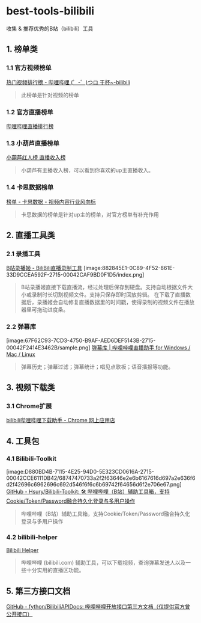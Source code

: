 # best-tools-bilibili
收集 &amp; 推荐优秀的B站（bilibili）工具

## 1. 榜单类
### 1.1 官方视频榜单
[热门视频排行榜 - 哔哩哔哩 (゜-゜)つロ 干杯~-bilibili](https://www.bilibili.com/ranking)
> 此榜单是针对视频的榜单
### 1.2 官方直播榜单
[哔哩哔哩直播排行榜](https://live.bilibili.com/p/eden/rank#/childnav/vitality/0)
### 1.3 小葫芦直播榜单
[小葫芦红人榜 直播收入榜](https://www.xiaohulu.com/liveIncome/15///gift_income)
> 小葫芦有主播收入榜，可以看到你喜欢的up主直播收入。
### 1.4 卡思数据榜单
[榜单 - 卡思数据 - 视频内容行业风向标](https://www.caasdata.com/index/rank/index.html)
> 卡思数据的榜单是针对up主的榜单，对官方榜单有补充作用

## 2. 直播工具类
### 2.1 录播工具
[B站录播姬 - BiliBili直播录制工具](https://rec.danmuji.org)
[image:882845E1-0C89-4F52-861E-33D9CCEA592F-2715-00042CAF9BD0F1D5/index.png]
> B站录播姬直接下载直播流，经过处理后保存到硬盘。支持自动根据文件大小或录制时长切割视频文件。支持只保存即时回放剪辑。
> 在下载了直播数据后，录播姬会自动修复直播数据里的时间戳，使得录制的视频文件在播放器里可拖动进度条。


### 2.2 弹幕库
[image:67F62C93-7CD3-4750-B9AF-AED6DEF5143B-2715-00042F2414E3462B/sample.png]
[弹幕库 | 哔哩哔哩直播助手 for Windows / Mac / Linux](http://bilibili.danmaku.live)
> 弹幕历史；弹幕过滤；弹幕统计；唱见点歌板；语音播报等功能。


## 3. 视频下载类
### 3.1 Chrome扩展
[bilibili哔哩哔哩下载助手 - Chrome 网上应用店](https://chrome.google.com/webstore/detail/bilibili%E5%93%94%E5%93%A9%E5%93%94%E5%93%A9%E4%B8%8B%E8%BD%BD%E5%8A%A9%E6%89%8B/bfcbfobhcjbkilcbehlnlchiinokiijp?hl=zh-CN)

## 4. 工具包
### 4.1 Bilibili-Toolkit
[image:D880BD4B-7115-4E25-94D0-5E323CD0616A-2715-00042CCE6111DB42/68747470733a2f2f63646e2e6b6167616d697a2e636f6d2f42696c6962696c692d546f6f6c6b69742f64656d6f2e706e67.png]
[GitHub - Hsury/Bilibili-Toolkit: 🛠️ 哔哩哔哩（B站）辅助工具箱，支持Cookie/Token/Password融合持久化登录与多用户操作](https://github.com/Hsury/Bilibili-Toolkit)
> 哔哩哔哩（B站）辅助工具箱，支持Cookie/Token/Password融合持久化登录与多用户操作
### 4.2 bilibili-helper
[Bilibili Helper](https://bilibili-helper.github.io)
> 哔哩哔哩 (bilibili.com) 辅助工具，可以下载视频，查询弹幕发送人以及一些十分实用的直播区功能。
## 5. 第三方接口文档
[GitHub - fython/BilibiliAPIDocs: 哔哩哔哩开放接口第三方文档（仅提供官方曾公开接口）](https://github.com/fython/BilibiliAPIDocs)
